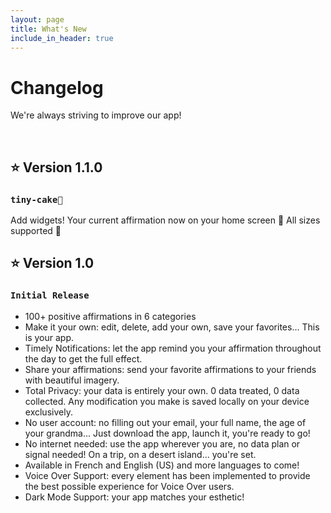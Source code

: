 ```yaml
---
layout: page
title: What's New
include_in_header: true
---
```


# Changelog
We're always striving to improve our app!

<br>

## **⭐️ Version 1.1.0**
### `tiny-cake🧁`
Add widgets! Your current affirmation now on your home screen 💟 All sizes supported 🤩

## **⭐️ Version 1.0**
### `Initial Release`
- 100+ positive affirmations in 6 categories
- Make it your own: edit, delete, add your own, save your favorites... This is your app.
- Timely Notifications: let the app remind you your affirmation throughout the day to get the full effect.
- Share your affirmations: send your favorite affirmations to your friends with beautiful imagery.
- Total Privacy: your data is entirely your own. 0 data treated, 0 data collected. Any modification you make is saved locally on your device exclusively.
- No user account: no filling out your email, your full name, the age of your grandma... Just download the app, launch it, you're ready to go!
- No internet needed: use the app wherever you are, no data plan or signal needed! On a trip, on a desert island... you're set.
- Available in French and English (US) and more languages to come!
- Voice Over Support: every element has been implemented to provide the best possible experience for Voice Over users.
- Dark Mode Support: your app matches your esthetic!
<br>
